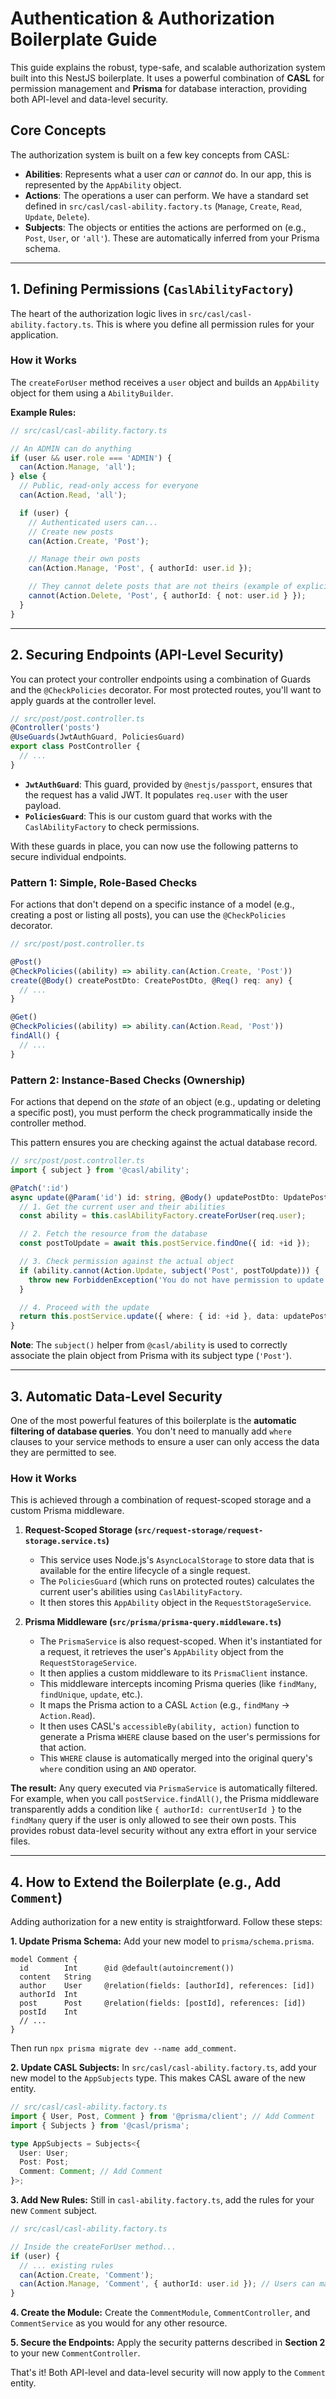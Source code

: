 # Authentication & Authorization Boilerplate Guide

This guide explains the robust, type-safe, and scalable authorization system built into this NestJS boilerplate. It uses a powerful combination of **CASL** for permission management and **Prisma** for database interaction, providing both API-level and data-level security.

## Core Concepts

The authorization system is built on a few key concepts from CASL:

- **Abilities**: Represents what a user *can* or *cannot* do. In our app, this is represented by the `AppAbility` object.
- **Actions**: The operations a user can perform. We have a standard set defined in `src/casl/casl-ability.factory.ts` (`Manage`, `Create`, `Read`, `Update`, `Delete`).
- **Subjects**: The objects or entities the actions are performed on (e.g., `Post`, `User`, or `'all'`). These are automatically inferred from your Prisma schema.

---

## 1. Defining Permissions (`CaslAbilityFactory`)

The heart of the authorization logic lives in `src/casl/casl-ability.factory.ts`. This is where you define all permission rules for your application.

### How it Works

The `createForUser` method receives a `user` object and builds an `AppAbility` object for them using a `AbilityBuilder`.

**Example Rules:**

```typescript
// src/casl/casl-ability.factory.ts

// An ADMIN can do anything
if (user && user.role === 'ADMIN') {
  can(Action.Manage, 'all');
} else {
  // Public, read-only access for everyone
  can(Action.Read, 'all');

  if (user) {
    // Authenticated users can...
    // Create new posts
    can(Action.Create, 'Post');

    // Manage their own posts
    can(Action.Manage, 'Post', { authorId: user.id });

    // They cannot delete posts that are not theirs (example of explicit denial)
    cannot(Action.Delete, 'Post', { authorId: { not: user.id } });
  }
}
```

---

## 2. Securing Endpoints (API-Level Security)

You can protect your controller endpoints using a combination of Guards and the `@CheckPolicies` decorator. For most protected routes, you'll want to apply guards at the controller level.

```typescript
// src/post/post.controller.ts
@Controller('posts')
@UseGuards(JwtAuthGuard, PoliciesGuard)
export class PostController {
  // ...
}
```

- **`JwtAuthGuard`**: This guard, provided by `@nestjs/passport`, ensures that the request has a valid JWT. It populates `req.user` with the user payload.
- **`PoliciesGuard`**: This is our custom guard that works with the `CaslAbilityFactory` to check permissions.

With these guards in place, you can now use the following patterns to secure individual endpoints.

### Pattern 1: Simple, Role-Based Checks

For actions that don't depend on a specific instance of a model (e.g., creating a post or listing all posts), you can use the `@CheckPolicies` decorator.

```typescript
// src/post/post.controller.ts

@Post()
@CheckPolicies((ability) => ability.can(Action.Create, 'Post'))
create(@Body() createPostDto: CreatePostDto, @Req() req: any) {
  // ...
}

@Get()
@CheckPolicies((ability) => ability.can(Action.Read, 'Post'))
findAll() {
  // ...
}
```

### Pattern 2: Instance-Based Checks (Ownership)

For actions that depend on the *state* of an object (e.g., updating or deleting a specific post), you must perform the check programmatically inside the controller method.

This pattern ensures you are checking against the actual database record.

```typescript
// src/post/post.controller.ts
import { subject } from '@casl/ability';

@Patch(':id')
async update(@Param('id') id: string, @Body() updatePostDto: UpdatePostDto, @Req() req: any) {
  // 1. Get the current user and their abilities
  const ability = this.caslAbilityFactory.createForUser(req.user);

  // 2. Fetch the resource from the database
  const postToUpdate = await this.postService.findOne({ id: +id });

  // 3. Check permission against the actual object
  if (ability.cannot(Action.Update, subject('Post', postToUpdate))) {
    throw new ForbiddenException('You do not have permission to update this post.');
  }

  // 4. Proceed with the update
  return this.postService.update({ where: { id: +id }, data: updatePostDto });
}
```
**Note**: The `subject()` helper from `@casl/ability` is used to correctly associate the plain object from Prisma with its subject type (`'Post'`).

---

## 3. Automatic Data-Level Security

One of the most powerful features of this boilerplate is the **automatic filtering of database queries**. You don't need to manually add `where` clauses to your service methods to ensure a user can only access the data they are permitted to see.

### How it Works

This is achieved through a combination of request-scoped storage and a custom Prisma middleware.

1.  **Request-Scoped Storage (`src/request-storage/request-storage.service.ts`)**
    - This service uses Node.js's `AsyncLocalStorage` to store data that is available for the entire lifecycle of a single request.
    - The `PoliciesGuard` (which runs on protected routes) calculates the current user's abilities using `CaslAbilityFactory`.
    - It then stores this `AppAbility` object in the `RequestStorageService`.

2.  **Prisma Middleware (`src/prisma/prisma-query.middleware.ts`)**
    - The `PrismaService` is also request-scoped. When it's instantiated for a request, it retrieves the user's `AppAbility` object from the `RequestStorageService`.
    - It then applies a custom middleware to its `PrismaClient` instance.
    - This middleware intercepts incoming Prisma queries (like `findMany`, `findUnique`, `update`, etc.).
    - It maps the Prisma action to a CASL `Action` (e.g., `findMany` -> `Action.Read`).
    - It then uses CASL's `accessibleBy(ability, action)` function to generate a Prisma `WHERE` clause based on the user's permissions for that action.
    - This `WHERE` clause is automatically merged into the original query's `where` condition using an `AND` operator.

**The result:** Any query executed via `PrismaService` is automatically filtered. For example, when you call `postService.findAll()`, the Prisma middleware transparently adds a condition like `{ authorId: currentUserId }` to the `findMany` query if the user is only allowed to see their own posts. This provides robust data-level security without any extra effort in your service files.

---

## 4. How to Extend the Boilerplate (e.g., Add `Comment`)

Adding authorization for a new entity is straightforward. Follow these steps:

**1. Update Prisma Schema:**
Add your new model to `prisma/schema.prisma`.

```prisma
model Comment {
  id        Int      @id @default(autoincrement())
  content   String
  author    User     @relation(fields: [authorId], references: [id])
  authorId  Int
  post      Post     @relation(fields: [postId], references: [id])
  postId    Int
  // ...
}
```
Then run `npx prisma migrate dev --name add_comment`.

**2. Update CASL Subjects:**
In `src/casl/casl-ability.factory.ts`, add your new model to the `AppSubjects` type. This makes CASL aware of the new entity.

```typescript
// src/casl/casl-ability.factory.ts
import { User, Post, Comment } from '@prisma/client'; // Add Comment
import { Subjects } from '@casl/prisma';

type AppSubjects = Subjects<{
  User: User;
  Post: Post;
  Comment: Comment; // Add Comment
}>;
```

**3. Add New Rules:**
Still in `casl-ability.factory.ts`, add the rules for your new `Comment` subject.

```typescript
// src/casl/casl-ability.factory.ts

// Inside the createForUser method...
if (user) {
  // ... existing rules
  can(Action.Create, 'Comment');
  can(Action.Manage, 'Comment', { authorId: user.id }); // Users can manage their own comments
}
```

**4. Create the Module:**
Create the `CommentModule`, `CommentController`, and `CommentService` as you would for any other resource.

**5. Secure the Endpoints:**
Apply the security patterns described in **Section 2** to your new `CommentController`.

That's it! Both API-level and data-level security will now apply to the `Comment` entity.